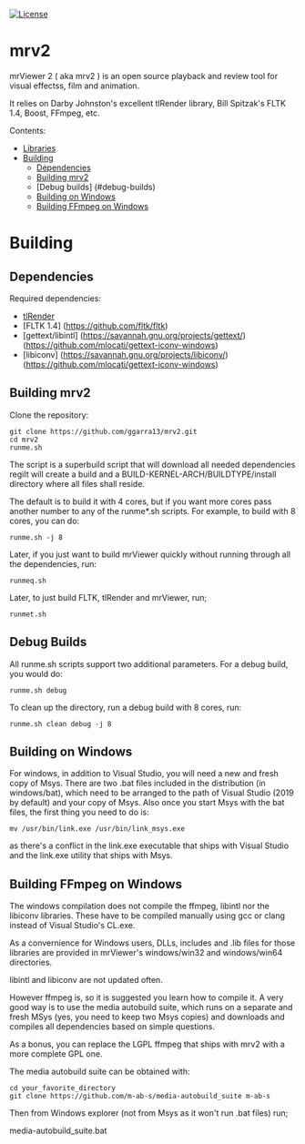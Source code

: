 [![License](https://img.shields.io/badge/License-BSD%203--Clause-blue.svg)](https://opensource.org/licenses/BSD-3-Clause)

mrv2
====

mrViewer 2 ( aka mrv2 ) is an open source playback and review tool for
visual effectss, film and animation.

It relies on Darby Johnston's excellent tlRender library, Bill Spitzak's
FLTK 1.4, Boost, FFmpeg, etc.

Contents:
* [Libraries](#libraries)
* [Building](#building)
    * [Dependencies](#dependencies)
    * [Building mrv2](#building-mrv2)
    * [Debug builds] (#debug-builds)
    * [Building on Windows](#building-on-windows)
    * [Building FFmpeg on Windows](#building-ffmpeg-on-windows)

# Building

## Dependencies

Required dependencies:
* [tlRender](https://github.com/ggarra13/tlRender)
* [FLTK 1.4] (https://github.com/fltk/fltk)
* [gettext/libintl] (https://savannah.gnu.org/projects/gettext/)
                    (https://github.com/mlocati/gettext-iconv-windows)
* [libiconv] (https://savannah.gnu.org/projects/libiconv/)
             (https://github.com/mlocati/gettext-iconv-windows)

## Building mrv2

Clone the repository:
```
git clone https://github.com/ggarra13/mrv2.git
cd mrv2
runme.sh
```

The script is a superbuild script that will download all needed dependencies regiIt will create a build and a BUILD-KERNEL-ARCH/BUILDTYPE/install directory
where all files shall reside.

The default is to build it with 4 cores, but if you want more cores
pass another number to any of the runme*.sh scripts.  For example, to build
with 8 cores, you can do:

```
runme.sh -j 8
```


Later, if you just want to build mrViewer quickly without running
through all the dependencies, run:

```
runmeq.sh
```

Later, to just build FLTK, tlRender and mrViewer, run;

```
runmet.sh
```

## Debug Builds


All runme.sh scripts support two additional parameters.
For a debug build, you would do:

```
runme.sh debug
```

To clean up the directory, run a debug build with 8 cores, run:

```
runme.sh clean debug -j 8
```



## Building on Windows

For windows, in addition to Visual Studio, you will need a new and
fresh copy of Msys.
There are two .bat files included in the distribution (in windows/bat),
which need to be arranged to the path of Visual Studio (2019 by default)
and your copy of Msys.
Also once you start Msys with the bat files, the first thing you need
to do is:

```
mv /usr/bin/link.exe /usr/bin/link_msys.exe
```

as there's a conflict in the link.exe executable that ships with Visual
Studio and the link.exe utility that ships with Msys.


## Building FFmpeg on Windows

The windows compilation does not compile the ffmpeg, libintl nor
the libiconv libraries.  These have to be compiled manually using
gcc or clang instead of Visual Studio's CL.exe.

As a convernience for Windows users, DLLs, includes and .lib files
for those libraries are provided in mrViewer's windows/win32
and windows/win64 directories.

libintl and libiconv are not updated often.

However ffmpeg is, so it is suggested you learn how to compile it.
A very good way is to use the media autobuild suite, which runs on a
separate and fresh MSys (yes, you need to keep two Msys copies) and
downloads and compiles all dependencies based on simple questions.

As a bonus, you can replace the LGPL ffmpeg that ships with mrv2 with a more
complete GPL one.

The media autobuild suite can be obtained with:

```
cd your_favorite_directory
git clone https://github.com/m-ab-s/media-autobuild_suite m-ab-s
```

Then from Windows explorer (not from Msys as it won't run .bat files)
run;

media-autobuild_suite.bat
